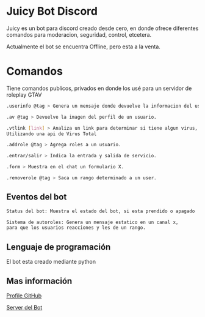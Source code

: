 # Juicy Bot Discord

Juicy es un bot para discord creado desde cero, en donde ofrece diferentes comandos para moderacion, seguridad, control, etcetera.

Actualmente el bot se encuentra Offline, pero esta a la venta.

# Comandos

Tiene comandos publicos, privados en donde los usé para un servidor de roleplay GTAV

```bash
.userinfo @tag > Genera un mensaje donde devuelve la informacion del usuario.
```
```bash
.av @tag > Devuelve la imagen del perfil de un usuario.
```
```bash
.vtlink [link] > Analiza un link para determinar si tiene algun virus, o iplogguer.
Utilizando una api de Virus Total
```
```bash
.addrole @tag > Agrega roles a un usuario.
```
```bash
.entrar/salir > Indica la entrada y salida de servicio.
```
```bash
.form > Muestra en el chat un formulario X.
```
```bash
.removerole @tag > Saca un rango determinado a un user.
```

## Eventos del bot

```bash
Status del bot: Muestra el estado del bot, si esta prendido o apagado
```
```bash
Sistema de autoroles: Genera un mensaje estatico en un canal x, 
para que los usuarios reacciones y les de un rango.
```


## Lenguaje de programación

El bot esta creado mediante python

## Mas información

[Profile GitHub](https://github.com/Danimontinho1)

[Server del Bot](https://discord.gg/g4xVA2Uu)
